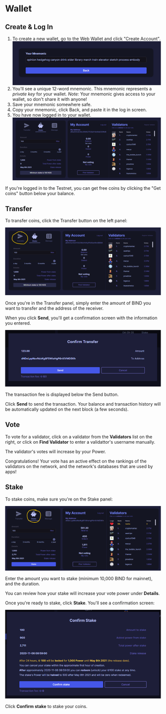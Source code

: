 # Wallet

## Create & Log In

1. To create a new wallet, go to the Web Wallet and click "Create Account". <br>
![Mnemonic](./img/mnemonic.png)
2. You'll see a unique 12-word mnemonic. This mnemonic represents a *private key* for your wallet.
*Note:* Your mnemonic gives access to your wallet, so don't share it with anyone!
1. Save your mnemonic somewhere safe.
2. Copy your mnemonic, click Back, and paste it in the log in screen.
3. You have now logged in to your wallet. 
![Wallet](./img/wallet.png)


If you're logged in to the Testnet, you can get free coins by clicking the "Get coins" button below your balance.

## Transfer

To transfer coins, click the Transfer button on the left panel:

![Mnemonic](./img/transferbutton.png)

Once you're in the Transfer panel, simply enter the amount of BIND you want to transfer and the address of the receiver.

When you click **Send**, you'll get a confirmation screen with the information you entered.

![Mnemonic](./img/confirm-transfer.png)

The transaction fee is displayed below the Send button.

Click **Send** to send the transaction. Your balance and transaction history will be automatically updated on the next block (a few seconds).

## Vote

To vote for a validator, click on a validator from the **Validators** list on the right, or click on **Find Validator** to enter a validattor's username manually.

The validator's votes will increase by your Power.

Congratulations! Your vote has an active effect on the rankings of the validators on the network, and the network's databases that are used by apps!

## Stake

To stake coins, make sure you're on the Stake panel:

![Mnemonic](./img/stake-panel.png)

Enter the amount you want to stake (minimum 10,000 BIND for mainnet), and the duration.

You can review how your stake will increase your vote power under **Details**.

Once you're ready to stake, click **Stake**. You'll see a confirmation screen:

![Mnemonic](./img/stake-confirmation.png)

Click **Confirm stake** to stake your coins.
